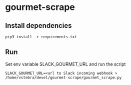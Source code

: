 # gourmet-scrape

## Install dependencies 

```
pip3 install -r requirements.txt
```

## Run

Set env variable SLACK_GOURMET_URL and run the script

```
SLACK_GOURMET_URL=<url to Slack incoming webhook > /home/vstebra/devel/gourmet-scrape/gourmet_scrape.py
```
